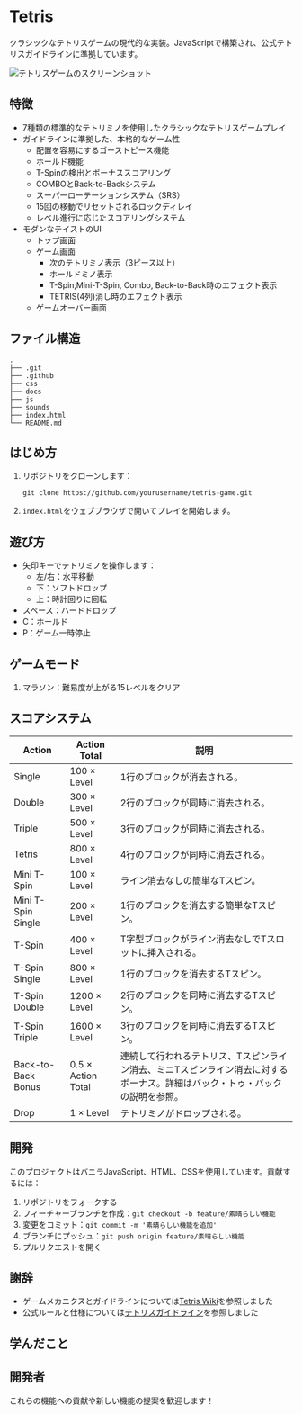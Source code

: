 # Tetris

クラシックなテトリスゲームの現代的な実装。JavaScriptで構築され、公式テトリスガイドラインに準拠しています。

![テトリスゲームのスクリーンショット](https://github.com/user-attachments/assets/1bf319fe-6564-4289-a5d8-70c2668bdfac)

## 特徴

- 7種類の標準的なテトリミノを使用したクラシックなテトリスゲームプレイ
- ガイドラインに準拠した、本格的なゲーム性
  - 配置を容易にするゴーストピース機能
  - ホールド機能
  - T-Spinの検出とボーナススコアリング
  - COMBOとBack-to-Backシステム
  - スーパーローテーションシステム（SRS）
  - 15回の移動でリセットされるロックディレイ
  - レベル進行に応じたスコアリングシステム
- モダンなテイストのUI
  - トップ画面
  - ゲーム画面
    - 次のテトリミノ表示（3ピース以上）
    - ホールドミノ表示
    - T-Spin,Mini-T-Spin, Combo, Back-to-Back時のエフェクト表示
    - TETRIS(4列)消し時のエフェクト表示
  - ゲームオーバー画面

## ファイル構造

```
.
├── .git
├── .github
├── css
├── docs
├── js
├── sounds
├── index.html
└── README.md
```

## はじめ方

1. リポジトリをクローンします：
   ```
   git clone https://github.com/yourusername/tetris-game.git
   ```
2. `index.html`をウェブブラウザで開いてプレイを開始します。

## 遊び方

- 矢印キーでテトリミノを操作します：
  - 左/右：水平移動
  - 下：ソフトドロップ
  - 上：時計回りに回転
- スペース：ハードドロップ
- C：ホールド
- P：ゲーム一時停止

## ゲームモード

1. マラソン：難易度が上がる15レベルをクリア

## スコアシステム

| Action               | Action Total               | 説明                                                    |
|----------------------|----------------------------|---------------------------------------------------------|
| Single               | 100 × Level                | 1行のブロックが消去される。                             |
| Double               | 300 × Level                | 2行のブロックが同時に消去される。                       |
| Triple               | 500 × Level                | 3行のブロックが同時に消去される。                       |
| Tetris               | 800 × Level                | 4行のブロックが同時に消去される。                       |
| Mini T-Spin          | 100 × Level                | ライン消去なしの簡単なTスピン。                         |
| Mini T-Spin Single   | 200 × Level                | 1行のブロックを消去する簡単なTスピン。                 |
| T-Spin               | 400 × Level                | T字型ブロックがライン消去なしでTスロットに挿入される。 |
| T-Spin Single        | 800 × Level                | 1行のブロックを消去するTスピン。                       |
| T-Spin Double        | 1200 × Level               | 2行のブロックを同時に消去するTスピン。                 |
| T-Spin Triple        | 1600 × Level               | 3行のブロックを同時に消去するTスピン。                 |
| Back-to-Back Bonus   | 0.5 × Action Total         | 連続して行われるテトリス、Tスピンライン消去、ミニTスピンライン消去に対するボーナス。詳細はバック・トゥ・バックの説明を参照。 |
| Drop            | 1 × Level                      | テトリミノがドロップされる。             |


## 開発

このプロジェクトはバニラJavaScript、HTML、CSSを使用しています。貢献するには：

1. リポジトリをフォークする
2. フィーチャーブランチを作成：`git checkout -b feature/素晴らしい機能`
3. 変更をコミット：`git commit -m '素晴らしい機能を追加'`
4. ブランチにプッシュ：`git push origin feature/素晴らしい機能`
5. プルリクエストを開く

## 謝辞

- ゲームメカニクスとガイドラインについては[Tetris Wiki](https://tetris.wiki)を参照しました
- 公式ルールと仕様については[テトリスガイドライン](https://tetris.wiki/Tetris_Guideline)を参照しました

## 学んだこと

## 開発者


これらの機能への貢献や新しい機能の提案を歓迎します！
